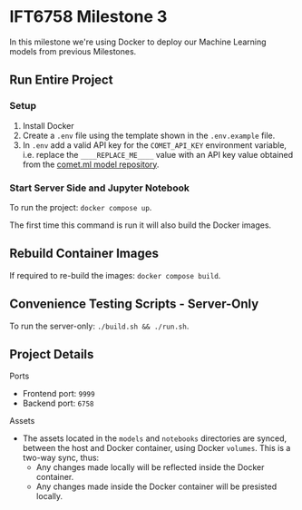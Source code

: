 # IFT6758 Milestone 3

In this milestone we're using Docker to deploy our Machine Learning models from previous Milestones.

## Run Entire Project
### Setup
1. Install Docker
2. Create a `.env` file using the template shown in the `.env.example` file.
3. In `.env` add a valid API key for the `COMET_API_KEY` environment variable, i.e. replace the `____REPLACE_ME____` value with an API key value obtained from the [comet.ml model repository](https://www.comet.ml/meriembchaaben/ift6758).

### Start Server Side and Jupyter Notebook
To run the project: `docker compose up`.

The first time this command is run it will also build the Docker images.

## Rebuild Container Images
If required to re-build the images: `docker compose build`.

## Convenience Testing Scripts - Server-Only
To run the server-only:  `./build.sh && ./run.sh`.

## Project Details
Ports
- Frontend port: `9999`
- Backend port: `6758`


Assets
- The assets located in the `models` and `notebooks` directories are synced, between the host and Docker container, using Docker `volumes`. This is a two-way sync, thus:
  - Any changes made locally will be reflected inside the Docker container.
  - Any changes made inside the Docker container will be presisted locally.
